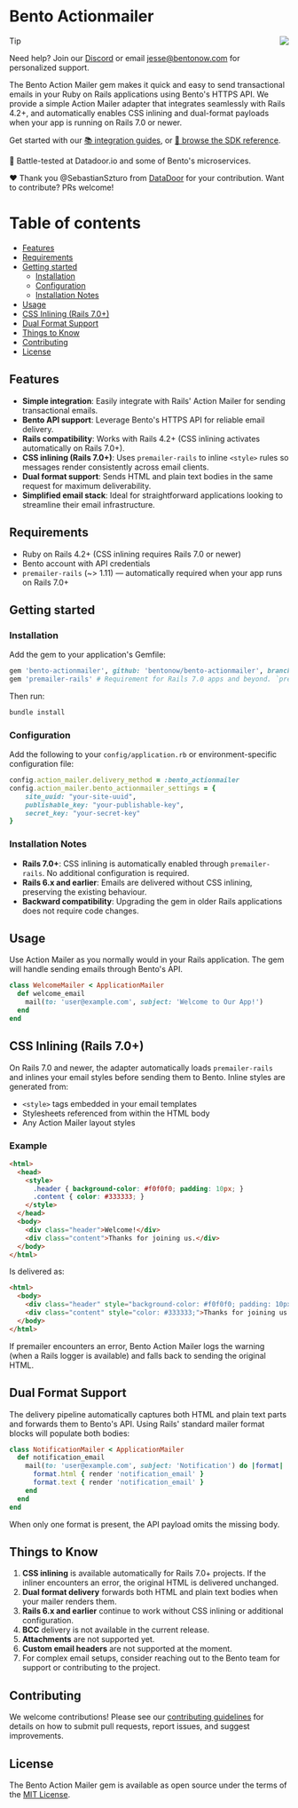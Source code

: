 # Bento Actionmailer
<img align="right" src="https://app.bentonow.com/brand/logoanim.gif">

> [!TIP]
> Need help? Join our [Discord](https://discord.gg/ssXXFRmt5F) or email jesse@bentonow.com for personalized support.

The Bento Action Mailer gem makes it quick and easy to send transactional emails in your Ruby on Rails applications using Bento's HTTPS API. We provide a simple Action Mailer adapter that integrates seamlessly with Rails 4.2+, and automatically enables CSS inlining and dual-format payloads when your app is running on Rails 7.0 or newer.

Get started with our [📚 integration guides](https://docs.bentonow.com), or [📘 browse the SDK reference](https://docs.bentonow.com/subscribers).

🐶 Battle-tested at Datadoor.io and some of Bento's microservices.

❤️ Thank you @SebastianSzturo from [DataDoor](https://datadoor.io) for your contribution. Want to contribute? PRs welcome!


Table of contents
=================

<!--ts-->
* [Features](#features)
* [Requirements](#requirements)
* [Getting started](#getting-started)
    * [Installation](#installation)
    * [Configuration](#configuration)
    * [Installation Notes](#installation-notes)
* [Usage](#usage)
* [CSS Inlining (Rails 7.0+)](#css-inlining-rails-70)
* [Dual Format Support](#dual-format-support)
* [Things to Know](#things-to-know)
* [Contributing](#contributing)
* [License](#license)
<!--te-->

## Features

* **Simple integration**: Easily integrate with Rails' Action Mailer for sending transactional emails.
* **Bento API support**: Leverage Bento's HTTPS API for reliable email delivery.
* **Rails compatibility**: Works with Rails 4.2+ (CSS inlining activates automatically on Rails 7.0+).
* **CSS inlining (Rails 7.0+)**: Uses `premailer-rails` to inline `<style>` rules so messages render consistently across email clients.
* **Dual format support**: Sends HTML and plain text bodies in the same request for maximum deliverability.
* **Simplified email stack**: Ideal for straightforward applications looking to streamline their email infrastructure.

## Requirements

- Ruby on Rails 4.2+ (CSS inlining requires Rails 7.0 or newer)
- Bento account with API credentials
- `premailer-rails` (~> 1.11) — automatically required when your app runs on Rails 7.0+

## Getting started

### Installation

Add the gem to your application's Gemfile:

```ruby
gem 'bento-actionmailer', github: 'bentonow/bento-actionmailer', branch: 'main'
gem 'premailer-rails' # Requirement for Rails 7.0 apps and beyond. `premailer-rails` will inline all your CSS and ensure there is both an HTML and text version for every email (Bento uses this). 
```

Then run:

```bash
bundle install
```

### Configuration

Add the following to your `config/application.rb` or environment-specific configuration file:

```ruby
config.action_mailer.delivery_method = :bento_actionmailer
config.action_mailer.bento_actionmailer_settings = {
    site_uuid: "your-site-uuid",
    publishable_key: "your-publishable-key",
    secret_key: "your-secret-key"
}
```

### Installation Notes

- **Rails 7.0+**: CSS inlining is automatically enabled through `premailer-rails`. No additional configuration is required.
- **Rails 6.x and earlier**: Emails are delivered without CSS inlining, preserving the existing behaviour.
- **Backward compatibility**: Upgrading the gem in older Rails applications does not require code changes.

## Usage

Use Action Mailer as you normally would in your Rails application. The gem will handle sending emails through Bento's API.

```ruby
class WelcomeMailer < ApplicationMailer
  def welcome_email
    mail(to: 'user@example.com', subject: 'Welcome to Our App!')
  end
end
```

## CSS Inlining (Rails 7.0+)

On Rails 7.0 and newer, the adapter automatically loads `premailer-rails` and inlines your email styles before sending them to Bento. Inline styles are generated from:

- `<style>` tags embedded in your email templates
- Stylesheets referenced from within the HTML body
- Any Action Mailer layout styles

### Example

```html
<html>
  <head>
    <style>
      .header { background-color: #f0f0f0; padding: 10px; }
      .content { color: #333333; }
    </style>
  </head>
  <body>
    <div class="header">Welcome!</div>
    <div class="content">Thanks for joining us.</div>
  </body>
</html>
```

Is delivered as:

```html
<html>
  <body>
    <div class="header" style="background-color: #f0f0f0; padding: 10px;">Welcome!</div>
    <div class="content" style="color: #333333;">Thanks for joining us.</div>
  </body>
</html>
```

If premailer encounters an error, Bento Action Mailer logs the warning (when a Rails logger is available) and falls back to sending the original HTML.

## Dual Format Support

The delivery pipeline automatically captures both HTML and plain text parts and forwards them to Bento's API. Using Rails' standard mailer format blocks will populate both bodies:

```ruby
class NotificationMailer < ApplicationMailer
  def notification_email
    mail(to: 'user@example.com', subject: 'Notification') do |format|
      format.html { render 'notification_email' }
      format.text { render 'notification_email' }
    end
  end
end
```

When only one format is present, the API payload omits the missing body.

## Things to Know

1. **CSS inlining** is available automatically for Rails 7.0+ projects. If the inliner encounters an error, the original HTML is delivered unchanged.
2. **Dual format delivery** forwards both HTML and plain text bodies when your mailer renders them.
3. **Rails 6.x and earlier** continue to work without CSS inlining or additional configuration.
4. **BCC** delivery is not available in the current release.
5. **Attachments** are not supported yet.
6. **Custom email headers** are not supported at the moment.
7. For complex email setups, consider reaching out to the Bento team for support or contributing to the project.

## Contributing

We welcome contributions! Please see our [contributing guidelines](CODE_OF_CONDUCT.md) for details on how to submit pull requests, report issues, and suggest improvements.

## License

The Bento Action Mailer gem is available as open source under the terms of the [MIT License](LICENSE.md).
